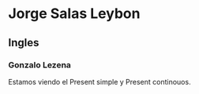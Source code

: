 # Jorge Salas Leybon

## Ingles
### Gonzalo Lezena
Estamos viendo el Present simple y Present continouos.